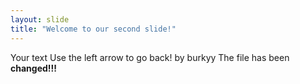 ```yaml
---
layout: slide
title: "Welcome to our second slide!"
---
```

Your text
Use the left arrow to go back! by burkyy
The file has been **changed!!!**
